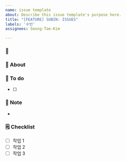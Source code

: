 ```yaml
---
name: issue template
about: Describe this issue template's purpose here.
title: "[FEATURE] SUBIN: ISSUES"
labels: '수빈'
assignees: Seong-Tae-Kim

---
```


### 📅
### 📢 About

### 📜 To do

- [ ] 

### 🔖 Note

- 

### 🗒️ Checklist

- [ ] 작업 1
- [ ] 작업 2
- [ ] 작업 3
